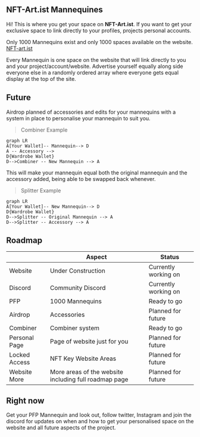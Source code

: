 <article class="markdown-body">
  
# NFT-Art.ist Mannequines

Hi! This is where you get your space on **NFT-Art.ist**. If you want to get your exclusive space to link directly to your profiles, projects personal accounts.

Only 1000 Mannequins exist and only 1000 spaces available on the website. [NFT-art.ist](https://nft-art.ist/)

Every Mannequin is one space on the website that will link directly to you and your project/account/website. Advertise yourself equally along side everyone else in a randomly ordered array where everyone gets equal display at the top of the site.


# Future

Airdrop planned of accessories and edits for your mannequins with a system in place to personalise your mannequin to suit you.
> Combiner Example
```mermaid
graph LR
A[Your Wallet]-- Mannequin--> D
A -- Accessory -->
D{Wardrobe Wallet}
D-->Combiner -- New Mannequin --> A
```
This will make your mannequin equal both the original mannequin and the accessory added, being able to be swapped back whenever.
> Splitter Example
```mermaid
graph LR
A[Your Wallet]-- New Mannequin--> D
D{Wardrobe Wallet}
D-->Splitter -- Original Mannequin --> A
D-->Splitter -- Accessory --> A
```

## Roadmap

|                |Aspect                         |Status                     |
|----------------|-------------------------------|-----------------------------|
|Website 		 |Under Construction            | Currently working on 
|Discord| Community Discord | Currently        working on  
|PFP             |1000 Mannequins				|Ready to go|
|Airdrop         |Accessories                   |Planned for future
|Combiner| Combiner system | Ready to go 
|Personal Page   |Page of website just for you  |Planned for future
|Locked Access | NFT Key Website Areas | Planned for future
|Website More | More areas of the website including full roadmap page |Planned for future



## Right now

Get your PFP Mannequin and look out, follow twitter, Instagram and join the discord for updates on when and how to get your personalised space on the website and all future aspects of the project.

  </article>
